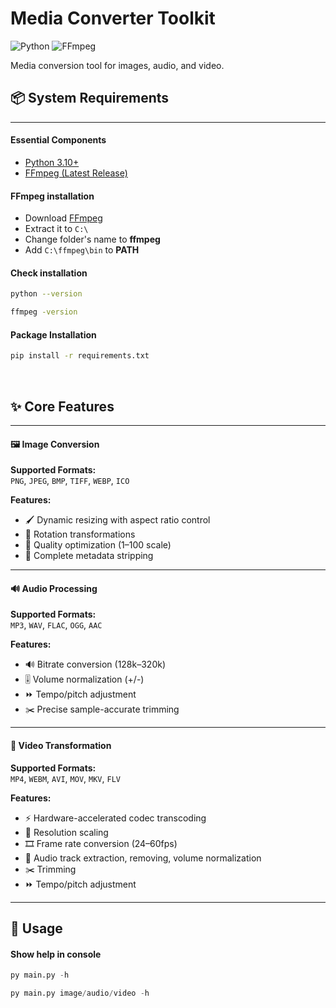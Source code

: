 # Media Converter Toolkit

![Python](https://img.shields.io/badge/Python-3.10+-blue.svg)
![FFmpeg](https://img.shields.io/badge/FFmpeg-Required-red)

Media conversion tool for images, audio, and video.

## 📦 System Requirements

---

#### Essential Components

- [Python 3.10+](https://www.python.org/downloads/)
- [FFmpeg (Latest Release)](https://github.com/GyanD/codexffmpeg/releases)

#### FFmpeg installation

- Download [FFmpeg](https://github.com/GyanD/codexffmpeg/releases)
- Extract it to `C:\`
- Change folder's name to <b>ffmpeg</b>
- Add `C:\ffmpeg\bin` to <b>PATH</b>

#### Check installation

```bash
python --version
```

```bash
ffmpeg -version
```

#### Package Installation

```bash
pip install -r requirements.txt
```

<br>

## ✨ Core Features

---

#### 🖼️ Image Conversion

**Supported Formats:**  
`PNG`, `JPEG`, `BMP`, `TIFF`, `WEBP`, `ICO`

**Features:**

- 🖌️ Dynamic resizing with aspect ratio control
- 🔄 Rotation transformations
- 💎 Quality optimization (1–100 scale)
- 🧹 Complete metadata stripping

---

#### 🔊 Audio Processing

**Supported Formats:**  
`MP3`, `WAV`, `FLAC`, `OGG`, `AAC`

**Features:**

- 🔊 Bitrate conversion (128k–320k)
- 🎚️ Volume normalization (+/-)
- ⏩ Tempo/pitch adjustment
- ✂️ Precise sample-accurate trimming

---

#### 🎥 Video Transformation

**Supported Formats:**  
`MP4`, `WEBM`, `AVI`, `MOV`, `MKV`, `FLV`

**Features:**

- ⚡ Hardware-accelerated codec transcoding
- 📏 Resolution scaling
- 🎞️ Frame rate conversion (24–60fps)
- 🎵 Audio track extraction, removing, volume normalization
- ✂️ Trimming
- ⏩ Tempo/pitch adjustment

---

## 📝 Usage

#### Show help in console

```python
py main.py -h
```

```python
py main.py image/audio/video -h
```
